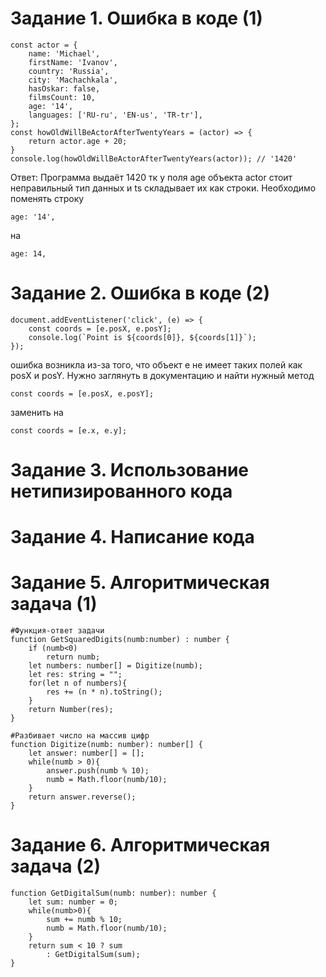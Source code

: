 # Задание 1. Ошибка в коде (1)

```
const actor = {
    name: 'Michael',
    firstName: 'Ivanov',
    country: 'Russia',
    city: 'Machachkala',
    hasOskar: false,
    filmsCount: 10,
    age: '14',
    languages: ['RU-ru', 'EN-us', 'TR-tr'],
};
const howOldWillBeActorAfterTwentyYears = (actor) => {
    return actor.age + 20;
}
console.log(howOldWillBeActorAfterTwentyYears(actor)); // '1420'
```
Ответ: Программа выдаёт 1420 тк у поля age объекта actor стоит неправильный тип данных и ts складывает их как строки. Необходимо поменять строку
```
age: '14',
```
на 
```
age: 14,
```
# Задание 2. Ошибка в коде (2)
```
document.addEventListener('click', (e) => {
    const coords = [e.posX, e.posY];
    console.log(`Point is ${coords[0]}, ${coords[1]}`);
});
```
ошибка возникла из-за того, что объект e не имеет таких полей как posX и posY. Нужно заглянуть в документацию и найти нужный метод
```
const coords = [e.posX, e.posY];
```
заменить на
```
const coords = [e.x, e.y];
```
# Задание 3. Использование нетипизированного кода

# Задание 4. Написание кода

# Задание 5. Алгоритмическая задача (1)

```
#Функция-ответ задачи
function GetSquaredDigits(numb:number) : number {
    if (numb<0)
        return numb;
    let numbers: number[] = Digitize(numb);
    let res: string = "";
    for(let n of numbers){
        res += (n * n).toString();
    }
    return Number(res);
}

#Разбивает число на массив цифр
function Digitize(numb: number): number[] { 
    let answer: number[] = [];
    while(numb > 0){
        answer.push(numb % 10);
        numb = Math.floor(numb/10);
    }
    return answer.reverse();
}
```

# Задание 6. Алгоритмическая задача (2)

```
function GetDigitalSum(numb: number): number {
    let sum: number = 0;
    while(numb>0){
        sum += numb % 10;
        numb = Math.floor(numb/10);
    }
    return sum < 10 ? sum
        : GetDigitalSum(sum);
}
```
